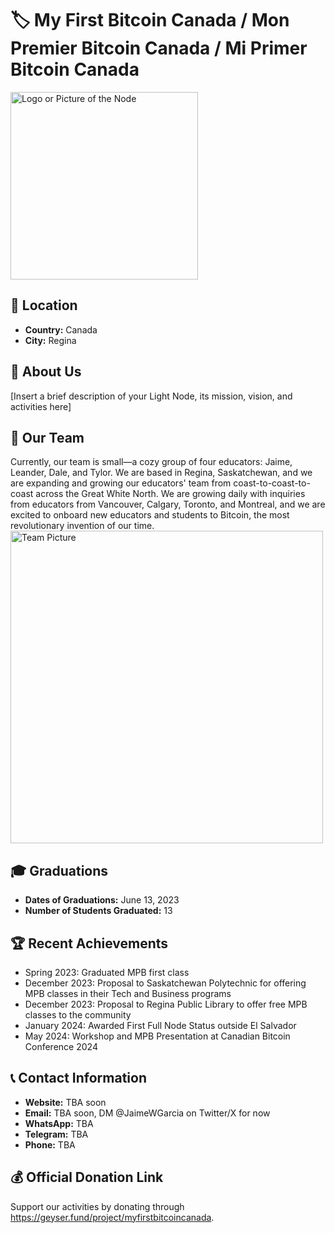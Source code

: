 # 🏷️ My First Bitcoin Canada / Mon Premier Bitcoin Canada / Mi Primer Bitcoin Canada
<img src="https://github.com/MyFirstBitcoin/Light-Node-Directory/blob/main/logo_placeholder.png" width="300" alt="Logo or Picture of the Node"> <!-- 1 picture maximum -->

## 📍 Location
- **Country:** Canada
- **City:** Regina

## 📖 About Us
[Insert a brief description of your Light Node, its mission, vision, and activities here]

## 👥 Our Team
Currently, our team is small—a cozy group of four educators: Jaime, Leander, Dale, and Tylor. We are based in Regina, Saskatchewan, and we are expanding and growing our educators' team from coast-to-coast-to-coast across the Great White North. We are growing daily with inquiries from educators from Vancouver, Calgary, Toronto, and Montreal, and we are excited to onboard new educators and students to Bitcoin, the most revolutionary invention of our time.
<img src="https://github.com/MyFirstBitcoin/Light-Node-Directory/blob/main/team_placeholder.png" width="500" alt="Team Picture"> <!-- 1 picture maximum -->

## 🎓 Graduations
- **Dates of Graduations:** June 13, 2023
- **Number of Students Graduated:** 13

## 🏆 Recent Achievements
<ul>
  <li>Spring 2023: Graduated MPB first class</li>
  <li>December 2023: Proposal to Saskatchewan Polytechnic for offering MPB classes in their Tech and Business programs</li>
  <li>December 2023: Proposal to Regina Public Library to offer free MPB classes to the community</li>
  <li>January 2024: Awarded First Full Node Status outside El Salvador</li>
  <li>May 2024: Workshop and MPB Presentation at Canadian Bitcoin Conference 2024</li>
</ul>

## 📞 Contact Information
- **Website:** TBA soon
- **Email:** TBA soon, DM @JaimeWGarcia on Twitter/X for now
- **WhatsApp:** TBA
- **Telegram:** TBA
- **Phone:** TBA

## 💰 Official Donation Link
Support our activities by donating through https://geyser.fund/project/myfirstbitcoincanada.
